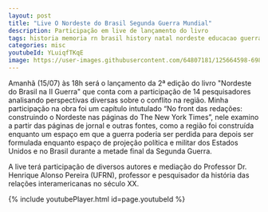 ```yaml
---
layout: post
title: "Live O Nordeste do Brasil Segunda Guerra Mundial"
description: Participação em live de lançamento do livro
tags: historia memoria rn brasil history natal nordeste educacao guerra IIguerra segundaguerra
categories: misc
youtubeId: YLuiqfTKqE
image: https://user-images.githubusercontent.com/64807181/125664598-6982533b-dee4-43e3-8b30-9982bd546df2.png
---
```


Amanhã (15/07) às 18h será o lançamento da 2ª edição do livro "Nordeste do Brasil na II Guerra" que conta com a participação de 14 pesquisadores analisando perspectivas diversas sobre o conflito na região. Minha participação na obra foi um capítulo intutulado “No front das redações: construindo o Nordeste nas páginas do The New York Times”, nele examino a partir das páginas de jornal e outras fontes, como a região foi construída enquanto um espaço em que a guerra poderia ser perdida para depois ser formulada enquanto espaço de projeção política e militar dos Estados Unidos e no Brasil durante a metade final da Segunda Guerra.  

A live terá participação de diversos autores e mediação do Professor Dr. Henrique Alonso Pereira (UFRN), professor e pesquisador da história das relações interamericanas no século XX. 

{% include youtubePlayer.html id=page.youtubeId %}
